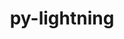 ---
title: "py-lightning"
layout: cache
categories: [package, develop]
meta: {"versions": ["2.0.9", "2.1.0", "2.1.2"], "compilers": ["apple-clang@=15.0.0", "gcc@=11.3.0"], "oss": ["ubuntu22.04", "ventura"], "platforms": ["darwin", "linux"], "targets": ["aarch64", "x86_64_v3"], "stacks": ["ml-darwin-aarch64-mps", "ml-linux-x86_64-cpu", "ml-linux-x86_64-cuda", "root"], "num_specs": 87, "num_specs_by_stack": {"ml-darwin-aarch64-mps": 13, "root": 87, "ml-linux-x86_64-cpu": 38, "ml-linux-x86_64-cuda": 36}}
spec_details: [{"hash": "mz66gzbzk2um5s2cqbd4k37eqvhcugis", "compiler": "apple-clang@=15.0.0", "versions": ["2.1.2"], "os": "ventura", "platform": "darwin", "target": "aarch64", "variants": ["build_system=python_pip"], "stacks": ["ml-darwin-aarch64-mps", "root"], "size": "-", "tarball": "https://binaries.spack.io/develop/build_cache/darwin-ventura-aarch64/apple-clang-15.0.0/py-lightning-2.1.2/darwin-ventura-aarch64-apple-clang-15.0.0-py-lightning-2.1.2-mz66gzbzk2um5s2cqbd4k37eqvhcugis.spack"}, {"hash": "qngbej5tdorh7dxvniau6gn7eoj3csuu", "compiler": "apple-clang@=15.0.0", "versions": ["2.1.2"], "os": "ventura", "platform": "darwin", "target": "aarch64", "variants": ["build_system=python_pip"], "stacks": ["ml-darwin-aarch64-mps", "root"], "size": "-", "tarball": "https://binaries.spack.io/develop/build_cache/darwin-ventura-aarch64/apple-clang-15.0.0/py-lightning-2.1.2/darwin-ventura-aarch64-apple-clang-15.0.0-py-lightning-2.1.2-qngbej5tdorh7dxvniau6gn7eoj3csuu.spack"}, {"hash": "adb5he4niub3ss3wemlbvdzubp62f6ld", "compiler": "apple-clang@=15.0.0", "versions": ["2.1.2"], "os": "ventura", "platform": "darwin", "target": "aarch64", "variants": ["build_system=python_pip"], "stacks": ["ml-darwin-aarch64-mps", "root"], "size": "-", "tarball": "https://binaries.spack.io/develop/build_cache/darwin-ventura-aarch64/apple-clang-15.0.0/py-lightning-2.1.2/darwin-ventura-aarch64-apple-clang-15.0.0-py-lightning-2.1.2-adb5he4niub3ss3wemlbvdzubp62f6ld.spack"}, {"hash": "f7kduqtdoxdatrfgkmcogxosn3kq26tt", "compiler": "apple-clang@=15.0.0", "versions": ["2.1.2"], "os": "ventura", "platform": "darwin", "target": "aarch64", "variants": ["build_system=python_pip"], "stacks": ["ml-darwin-aarch64-mps", "root"], "size": "-", "tarball": "https://binaries.spack.io/develop/build_cache/darwin-ventura-aarch64/apple-clang-15.0.0/py-lightning-2.1.2/darwin-ventura-aarch64-apple-clang-15.0.0-py-lightning-2.1.2-f7kduqtdoxdatrfgkmcogxosn3kq26tt.spack"}, {"hash": "3d5ep5nzcxjbush62u5pgincpcvdriys", "compiler": "apple-clang@=15.0.0", "versions": ["2.1.2"], "os": "ventura", "platform": "darwin", "target": "aarch64", "variants": ["build_system=python_pip"], "stacks": ["ml-darwin-aarch64-mps", "root"], "size": "-", "tarball": "https://binaries.spack.io/develop/build_cache/darwin-ventura-aarch64/apple-clang-15.0.0/py-lightning-2.1.2/darwin-ventura-aarch64-apple-clang-15.0.0-py-lightning-2.1.2-3d5ep5nzcxjbush62u5pgincpcvdriys.spack"}, {"hash": "bzrufsharniztgzaqoy5isrluhevhs5t", "compiler": "apple-clang@=15.0.0", "versions": ["2.1.2"], "os": "ventura", "platform": "darwin", "target": "aarch64", "variants": ["build_system=python_pip"], "stacks": ["ml-darwin-aarch64-mps", "root"], "size": "-", "tarball": "https://binaries.spack.io/develop/build_cache/darwin-ventura-aarch64/apple-clang-15.0.0/py-lightning-2.1.2/darwin-ventura-aarch64-apple-clang-15.0.0-py-lightning-2.1.2-bzrufsharniztgzaqoy5isrluhevhs5t.spack"}, {"hash": "k32imootwzufqiwe4tpqjsl6fncurvyz", "compiler": "apple-clang@=15.0.0", "versions": ["2.1.2"], "os": "ventura", "platform": "darwin", "target": "aarch64", "variants": ["build_system=python_pip"], "stacks": ["ml-darwin-aarch64-mps", "root"], "size": "-", "tarball": "https://binaries.spack.io/develop/build_cache/darwin-ventura-aarch64/apple-clang-15.0.0/py-lightning-2.1.2/darwin-ventura-aarch64-apple-clang-15.0.0-py-lightning-2.1.2-k32imootwzufqiwe4tpqjsl6fncurvyz.spack"}, {"hash": "qkpft5keg2nldlvmwaj3cyc52teobr73", "compiler": "apple-clang@=15.0.0", "versions": ["2.1.2"], "os": "ventura", "platform": "darwin", "target": "aarch64", "variants": ["build_system=python_pip"], "stacks": ["ml-darwin-aarch64-mps", "root"], "size": "-", "tarball": "https://binaries.spack.io/develop/build_cache/darwin-ventura-aarch64/apple-clang-15.0.0/py-lightning-2.1.2/darwin-ventura-aarch64-apple-clang-15.0.0-py-lightning-2.1.2-qkpft5keg2nldlvmwaj3cyc52teobr73.spack"}, {"hash": "rbwrgfw6tp64n4fn4sx4cdokj7t2vzvz", "compiler": "apple-clang@=15.0.0", "versions": ["2.1.2"], "os": "ventura", "platform": "darwin", "target": "aarch64", "variants": ["build_system=python_pip"], "stacks": ["ml-darwin-aarch64-mps", "root"], "size": "-", "tarball": "https://binaries.spack.io/develop/build_cache/darwin-ventura-aarch64/apple-clang-15.0.0/py-lightning-2.1.2/darwin-ventura-aarch64-apple-clang-15.0.0-py-lightning-2.1.2-rbwrgfw6tp64n4fn4sx4cdokj7t2vzvz.spack"}, {"hash": "vuvenouob5bnwijsxialh7h5qbha23gg", "compiler": "apple-clang@=15.0.0", "versions": ["2.1.2"], "os": "ventura", "platform": "darwin", "target": "aarch64", "variants": ["build_system=python_pip"], "stacks": ["ml-darwin-aarch64-mps", "root"], "size": "-", "tarball": "https://binaries.spack.io/develop/build_cache/darwin-ventura-aarch64/apple-clang-15.0.0/py-lightning-2.1.2/darwin-ventura-aarch64-apple-clang-15.0.0-py-lightning-2.1.2-vuvenouob5bnwijsxialh7h5qbha23gg.spack"}, {"hash": "vzhxjcw2lk5tpoediujnct5wx5z52yea", "compiler": "apple-clang@=15.0.0", "versions": ["2.1.2"], "os": "ventura", "platform": "darwin", "target": "aarch64", "variants": ["build_system=python_pip"], "stacks": ["ml-darwin-aarch64-mps", "root"], "size": "-", "tarball": "https://binaries.spack.io/develop/build_cache/darwin-ventura-aarch64/apple-clang-15.0.0/py-lightning-2.1.2/darwin-ventura-aarch64-apple-clang-15.0.0-py-lightning-2.1.2-vzhxjcw2lk5tpoediujnct5wx5z52yea.spack"}, {"hash": "q36xl6yh7d646zqd4fruu5rywrhv3xto", "compiler": "apple-clang@=15.0.0", "versions": ["2.1.2"], "os": "ventura", "platform": "darwin", "target": "aarch64", "variants": ["build_system=python_pip"], "stacks": ["ml-darwin-aarch64-mps", "root"], "size": "-", "tarball": "https://binaries.spack.io/develop/build_cache/darwin-ventura-aarch64/apple-clang-15.0.0/py-lightning-2.1.2/darwin-ventura-aarch64-apple-clang-15.0.0-py-lightning-2.1.2-q36xl6yh7d646zqd4fruu5rywrhv3xto.spack"}, {"hash": "hpki6clnzweddvpsqxb3koxyijj6iq3z", "compiler": "apple-clang@=15.0.0", "versions": ["2.1.2"], "os": "ventura", "platform": "darwin", "target": "aarch64", "variants": ["build_system=python_pip"], "stacks": ["ml-darwin-aarch64-mps", "root"], "size": "-", "tarball": "https://binaries.spack.io/develop/build_cache/darwin-ventura-aarch64/apple-clang-15.0.0/py-lightning-2.1.2/darwin-ventura-aarch64-apple-clang-15.0.0-py-lightning-2.1.2-hpki6clnzweddvpsqxb3koxyijj6iq3z.spack"}, {"hash": "2xw5pwhdqr5qokvl3t4oqzbxhgtfm2nj", "compiler": "gcc@=11.3.0", "versions": ["2.1.0"], "os": "ubuntu22.04", "platform": "linux", "target": "x86_64_v3", "variants": ["build_system=python_pip"], "stacks": ["ml-linux-x86_64-cpu", "root"], "size": "-", "tarball": "https://binaries.spack.io/develop/build_cache/linux-ubuntu22.04-x86_64_v3/gcc-11.3.0/py-lightning-2.1.0/linux-ubuntu22.04-x86_64_v3-gcc-11.3.0-py-lightning-2.1.0-2xw5pwhdqr5qokvl3t4oqzbxhgtfm2nj.spack"}, {"hash": "xnj5dexb7a3tduzf3wojqwhe4s5zy6o4", "compiler": "gcc@=11.3.0", "versions": ["2.0.9"], "os": "ubuntu22.04", "platform": "linux", "target": "x86_64_v3", "variants": ["build_system=python_pip"], "stacks": ["ml-linux-x86_64-cuda", "root"], "size": "-", "tarball": "https://binaries.spack.io/develop/build_cache/linux-ubuntu22.04-x86_64_v3/gcc-11.3.0/py-lightning-2.0.9/linux-ubuntu22.04-x86_64_v3-gcc-11.3.0-py-lightning-2.0.9-xnj5dexb7a3tduzf3wojqwhe4s5zy6o4.spack"}, {"hash": "nzi3qje4pzx2mdtmsdsejrxwelbykfvq", "compiler": "gcc@=11.3.0", "versions": ["2.0.9"], "os": "ubuntu22.04", "platform": "linux", "target": "x86_64_v3", "variants": ["build_system=python_pip"], "stacks": ["ml-linux-x86_64-cpu", "root"], "size": "-", "tarball": "https://binaries.spack.io/develop/build_cache/linux-ubuntu22.04-x86_64_v3/gcc-11.3.0/py-lightning-2.0.9/linux-ubuntu22.04-x86_64_v3-gcc-11.3.0-py-lightning-2.0.9-nzi3qje4pzx2mdtmsdsejrxwelbykfvq.spack"}, {"hash": "rfejaljagvotmq3jryco4ppnhmvuzpyy", "compiler": "gcc@=11.3.0", "versions": ["2.0.9"], "os": "ubuntu22.04", "platform": "linux", "target": "x86_64_v3", "variants": ["build_system=python_pip"], "stacks": ["ml-linux-x86_64-cpu", "root"], "size": "-", "tarball": "https://binaries.spack.io/develop/build_cache/linux-ubuntu22.04-x86_64_v3/gcc-11.3.0/py-lightning-2.0.9/linux-ubuntu22.04-x86_64_v3-gcc-11.3.0-py-lightning-2.0.9-rfejaljagvotmq3jryco4ppnhmvuzpyy.spack"}, {"hash": "2u3m5w5tekg6hnsprucwbwx2r6nnua26", "compiler": "gcc@=11.3.0", "versions": ["2.1.0"], "os": "ubuntu22.04", "platform": "linux", "target": "x86_64_v3", "variants": ["build_system=python_pip"], "stacks": ["ml-linux-x86_64-cuda", "root"], "size": "-", "tarball": "https://binaries.spack.io/develop/build_cache/linux-ubuntu22.04-x86_64_v3/gcc-11.3.0/py-lightning-2.1.0/linux-ubuntu22.04-x86_64_v3-gcc-11.3.0-py-lightning-2.1.0-2u3m5w5tekg6hnsprucwbwx2r6nnua26.spack"}, {"hash": "2qty4k2hd5h27syi6g3zelnresq4jejg", "compiler": "gcc@=11.3.0", "versions": ["2.1.0"], "os": "ubuntu22.04", "platform": "linux", "target": "x86_64_v3", "variants": ["build_system=python_pip"], "stacks": ["ml-linux-x86_64-cpu", "root"], "size": "-", "tarball": "https://binaries.spack.io/develop/build_cache/linux-ubuntu22.04-x86_64_v3/gcc-11.3.0/py-lightning-2.1.0/linux-ubuntu22.04-x86_64_v3-gcc-11.3.0-py-lightning-2.1.0-2qty4k2hd5h27syi6g3zelnresq4jejg.spack"}, {"hash": "nhhfvfvcybl7jsoqo5f5fagha5gagjqz", "compiler": "gcc@=11.3.0", "versions": ["2.0.9"], "os": "ubuntu22.04", "platform": "linux", "target": "x86_64_v3", "variants": ["build_system=python_pip"], "stacks": ["ml-linux-x86_64-cuda", "root"], "size": "-", "tarball": "https://binaries.spack.io/develop/build_cache/linux-ubuntu22.04-x86_64_v3/gcc-11.3.0/py-lightning-2.0.9/linux-ubuntu22.04-x86_64_v3-gcc-11.3.0-py-lightning-2.0.9-nhhfvfvcybl7jsoqo5f5fagha5gagjqz.spack"}, {"hash": "z2bcas72t3dtyb7ec5zcw3344naowk4q", "compiler": "gcc@=11.3.0", "versions": ["2.0.9"], "os": "ubuntu22.04", "platform": "linux", "target": "x86_64_v3", "variants": ["build_system=python_pip"], "stacks": ["ml-linux-x86_64-cuda", "root"], "size": "-", "tarball": "https://binaries.spack.io/develop/build_cache/linux-ubuntu22.04-x86_64_v3/gcc-11.3.0/py-lightning-2.0.9/linux-ubuntu22.04-x86_64_v3-gcc-11.3.0-py-lightning-2.0.9-z2bcas72t3dtyb7ec5zcw3344naowk4q.spack"}, {"hash": "m3owohkuxih2yr74kj2ckzw344c4mish", "compiler": "gcc@=11.3.0", "versions": ["2.0.9"], "os": "ubuntu22.04", "platform": "linux", "target": "x86_64_v3", "variants": ["build_system=python_pip"], "stacks": ["ml-linux-x86_64-cpu", "root"], "size": "-", "tarball": "https://binaries.spack.io/develop/build_cache/linux-ubuntu22.04-x86_64_v3/gcc-11.3.0/py-lightning-2.0.9/linux-ubuntu22.04-x86_64_v3-gcc-11.3.0-py-lightning-2.0.9-m3owohkuxih2yr74kj2ckzw344c4mish.spack"}, {"hash": "2rze7teuqltadgh4vkwmqo2vd2ufdcuv", "compiler": "gcc@=11.3.0", "versions": ["2.1.0"], "os": "ubuntu22.04", "platform": "linux", "target": "x86_64_v3", "variants": ["build_system=python_pip"], "stacks": ["ml-linux-x86_64-cuda", "root"], "size": "-", "tarball": "https://binaries.spack.io/develop/build_cache/linux-ubuntu22.04-x86_64_v3/gcc-11.3.0/py-lightning-2.1.0/linux-ubuntu22.04-x86_64_v3-gcc-11.3.0-py-lightning-2.1.0-2rze7teuqltadgh4vkwmqo2vd2ufdcuv.spack"}, {"hash": "n6nnjlijo2urjewrfv6bvnqxw4kengqj", "compiler": "gcc@=11.3.0", "versions": ["2.0.9"], "os": "ubuntu22.04", "platform": "linux", "target": "x86_64_v3", "variants": ["build_system=python_pip"], "stacks": ["ml-linux-x86_64-cuda", "root"], "size": "-", "tarball": "https://binaries.spack.io/develop/build_cache/linux-ubuntu22.04-x86_64_v3/gcc-11.3.0/py-lightning-2.0.9/linux-ubuntu22.04-x86_64_v3-gcc-11.3.0-py-lightning-2.0.9-n6nnjlijo2urjewrfv6bvnqxw4kengqj.spack"}, {"hash": "wx7uqwufemsxkc4ctdimdvkxtrzfirfr", "compiler": "gcc@=11.3.0", "versions": ["2.0.9"], "os": "ubuntu22.04", "platform": "linux", "target": "x86_64_v3", "variants": ["build_system=python_pip"], "stacks": ["ml-linux-x86_64-cpu", "root"], "size": "-", "tarball": "https://binaries.spack.io/develop/build_cache/linux-ubuntu22.04-x86_64_v3/gcc-11.3.0/py-lightning-2.0.9/linux-ubuntu22.04-x86_64_v3-gcc-11.3.0-py-lightning-2.0.9-wx7uqwufemsxkc4ctdimdvkxtrzfirfr.spack"}, {"hash": "rv3gb2lnqedtyxwybu5fprnj4cbkgxdv", "compiler": "gcc@=11.3.0", "versions": ["2.0.9"], "os": "ubuntu22.04", "platform": "linux", "target": "x86_64_v3", "variants": ["build_system=python_pip"], "stacks": ["ml-linux-x86_64-cuda", "root"], "size": "-", "tarball": "https://binaries.spack.io/develop/build_cache/linux-ubuntu22.04-x86_64_v3/gcc-11.3.0/py-lightning-2.0.9/linux-ubuntu22.04-x86_64_v3-gcc-11.3.0-py-lightning-2.0.9-rv3gb2lnqedtyxwybu5fprnj4cbkgxdv.spack"}, {"hash": "ys4wjsbunkpbzcu6ycp6jyqrelwfds6v", "compiler": "gcc@=11.3.0", "versions": ["2.0.9"], "os": "ubuntu22.04", "platform": "linux", "target": "x86_64_v3", "variants": ["build_system=python_pip"], "stacks": ["ml-linux-x86_64-cuda", "root"], "size": "-", "tarball": "https://binaries.spack.io/develop/build_cache/linux-ubuntu22.04-x86_64_v3/gcc-11.3.0/py-lightning-2.0.9/linux-ubuntu22.04-x86_64_v3-gcc-11.3.0-py-lightning-2.0.9-ys4wjsbunkpbzcu6ycp6jyqrelwfds6v.spack"}, {"hash": "rskjrmtpyuzlrdgde467rkmdgtgx34hq", "compiler": "gcc@=11.3.0", "versions": ["2.0.9"], "os": "ubuntu22.04", "platform": "linux", "target": "x86_64_v3", "variants": ["build_system=python_pip"], "stacks": ["ml-linux-x86_64-cpu", "root"], "size": "-", "tarball": "https://binaries.spack.io/develop/build_cache/linux-ubuntu22.04-x86_64_v3/gcc-11.3.0/py-lightning-2.0.9/linux-ubuntu22.04-x86_64_v3-gcc-11.3.0-py-lightning-2.0.9-rskjrmtpyuzlrdgde467rkmdgtgx34hq.spack"}, {"hash": "zbnkt3lpohzugvvwcdozgsiyefdbdfjh", "compiler": "gcc@=11.3.0", "versions": ["2.0.9"], "os": "ubuntu22.04", "platform": "linux", "target": "x86_64_v3", "variants": ["build_system=python_pip"], "stacks": ["ml-linux-x86_64-cpu", "root"], "size": "-", "tarball": "https://binaries.spack.io/develop/build_cache/linux-ubuntu22.04-x86_64_v3/gcc-11.3.0/py-lightning-2.0.9/linux-ubuntu22.04-x86_64_v3-gcc-11.3.0-py-lightning-2.0.9-zbnkt3lpohzugvvwcdozgsiyefdbdfjh.spack"}, {"hash": "pz2ze36wevn6nkrusud2udltyy7zv6el", "compiler": "gcc@=11.3.0", "versions": ["2.0.9"], "os": "ubuntu22.04", "platform": "linux", "target": "x86_64_v3", "variants": ["build_system=python_pip"], "stacks": ["ml-linux-x86_64-cuda", "root"], "size": "-", "tarball": "https://binaries.spack.io/develop/build_cache/linux-ubuntu22.04-x86_64_v3/gcc-11.3.0/py-lightning-2.0.9/linux-ubuntu22.04-x86_64_v3-gcc-11.3.0-py-lightning-2.0.9-pz2ze36wevn6nkrusud2udltyy7zv6el.spack"}, {"hash": "4khjerkc4lr3qvz3lslnudxxqr55uihl", "compiler": "gcc@=11.3.0", "versions": ["2.1.0"], "os": "ubuntu22.04", "platform": "linux", "target": "x86_64_v3", "variants": ["build_system=python_pip"], "stacks": ["ml-linux-x86_64-cpu", "root"], "size": "-", "tarball": "https://binaries.spack.io/develop/build_cache/linux-ubuntu22.04-x86_64_v3/gcc-11.3.0/py-lightning-2.1.0/linux-ubuntu22.04-x86_64_v3-gcc-11.3.0-py-lightning-2.1.0-4khjerkc4lr3qvz3lslnudxxqr55uihl.spack"}, {"hash": "s62mlg3pm72arfnwx3zmh23pikok2k3z", "compiler": "gcc@=11.3.0", "versions": ["2.0.9"], "os": "ubuntu22.04", "platform": "linux", "target": "x86_64_v3", "variants": ["build_system=python_pip"], "stacks": ["ml-linux-x86_64-cpu", "root"], "size": "-", "tarball": "https://binaries.spack.io/develop/build_cache/linux-ubuntu22.04-x86_64_v3/gcc-11.3.0/py-lightning-2.0.9/linux-ubuntu22.04-x86_64_v3-gcc-11.3.0-py-lightning-2.0.9-s62mlg3pm72arfnwx3zmh23pikok2k3z.spack"}, {"hash": "a5zj32vdauu77asqarl4al5xp5oksijb", "compiler": "gcc@=11.3.0", "versions": ["2.1.0"], "os": "ubuntu22.04", "platform": "linux", "target": "x86_64_v3", "variants": ["build_system=python_pip"], "stacks": ["ml-linux-x86_64-cuda", "root"], "size": "-", "tarball": "https://binaries.spack.io/develop/build_cache/linux-ubuntu22.04-x86_64_v3/gcc-11.3.0/py-lightning-2.1.0/linux-ubuntu22.04-x86_64_v3-gcc-11.3.0-py-lightning-2.1.0-a5zj32vdauu77asqarl4al5xp5oksijb.spack"}, {"hash": "ubfah44sqlajv63t2ipfcy2ixkzdjchd", "compiler": "gcc@=11.3.0", "versions": ["2.0.9"], "os": "ubuntu22.04", "platform": "linux", "target": "x86_64_v3", "variants": ["build_system=python_pip"], "stacks": ["ml-linux-x86_64-cpu", "root"], "size": "-", "tarball": "https://binaries.spack.io/develop/build_cache/linux-ubuntu22.04-x86_64_v3/gcc-11.3.0/py-lightning-2.0.9/linux-ubuntu22.04-x86_64_v3-gcc-11.3.0-py-lightning-2.0.9-ubfah44sqlajv63t2ipfcy2ixkzdjchd.spack"}, {"hash": "f77f3wnyyo6vc3s4vif75j4f7urzxfw3", "compiler": "gcc@=11.3.0", "versions": ["2.1.0"], "os": "ubuntu22.04", "platform": "linux", "target": "x86_64_v3", "variants": ["build_system=python_pip"], "stacks": ["ml-linux-x86_64-cpu", "root"], "size": "-", "tarball": "https://binaries.spack.io/develop/build_cache/linux-ubuntu22.04-x86_64_v3/gcc-11.3.0/py-lightning-2.1.0/linux-ubuntu22.04-x86_64_v3-gcc-11.3.0-py-lightning-2.1.0-f77f3wnyyo6vc3s4vif75j4f7urzxfw3.spack"}, {"hash": "r4vp5xwvzq3i2qoxbxovrjyb2zk6yvft", "compiler": "gcc@=11.3.0", "versions": ["2.0.9"], "os": "ubuntu22.04", "platform": "linux", "target": "x86_64_v3", "variants": ["build_system=python_pip"], "stacks": ["ml-linux-x86_64-cpu", "root"], "size": "-", "tarball": "https://binaries.spack.io/develop/build_cache/linux-ubuntu22.04-x86_64_v3/gcc-11.3.0/py-lightning-2.0.9/linux-ubuntu22.04-x86_64_v3-gcc-11.3.0-py-lightning-2.0.9-r4vp5xwvzq3i2qoxbxovrjyb2zk6yvft.spack"}, {"hash": "5gb3yg5rzwm4pca4xhztaopt3owva5qc", "compiler": "gcc@=11.3.0", "versions": ["2.1.0"], "os": "ubuntu22.04", "platform": "linux", "target": "x86_64_v3", "variants": ["build_system=python_pip"], "stacks": ["ml-linux-x86_64-cpu", "root"], "size": "-", "tarball": "https://binaries.spack.io/develop/build_cache/linux-ubuntu22.04-x86_64_v3/gcc-11.3.0/py-lightning-2.1.0/linux-ubuntu22.04-x86_64_v3-gcc-11.3.0-py-lightning-2.1.0-5gb3yg5rzwm4pca4xhztaopt3owva5qc.spack"}, {"hash": "vnu56z4csszq76azywiv4354rn7nc5lq", "compiler": "gcc@=11.3.0", "versions": ["2.0.9"], "os": "ubuntu22.04", "platform": "linux", "target": "x86_64_v3", "variants": ["build_system=python_pip"], "stacks": ["ml-linux-x86_64-cuda", "root"], "size": "-", "tarball": "https://binaries.spack.io/develop/build_cache/linux-ubuntu22.04-x86_64_v3/gcc-11.3.0/py-lightning-2.0.9/linux-ubuntu22.04-x86_64_v3-gcc-11.3.0-py-lightning-2.0.9-vnu56z4csszq76azywiv4354rn7nc5lq.spack"}, {"hash": "2xqjmymnsicqou5qhypxaq22fsrigboh", "compiler": "gcc@=11.3.0", "versions": ["2.1.0"], "os": "ubuntu22.04", "platform": "linux", "target": "x86_64_v3", "variants": ["build_system=python_pip"], "stacks": ["ml-linux-x86_64-cpu", "root"], "size": "-", "tarball": "https://binaries.spack.io/develop/build_cache/linux-ubuntu22.04-x86_64_v3/gcc-11.3.0/py-lightning-2.1.0/linux-ubuntu22.04-x86_64_v3-gcc-11.3.0-py-lightning-2.1.0-2xqjmymnsicqou5qhypxaq22fsrigboh.spack"}, {"hash": "vmv4hrrhce5uhzwcuwypzbwa3knd6apd", "compiler": "gcc@=11.3.0", "versions": ["2.0.9"], "os": "ubuntu22.04", "platform": "linux", "target": "x86_64_v3", "variants": ["build_system=python_pip"], "stacks": ["ml-linux-x86_64-cuda", "root"], "size": "-", "tarball": "https://binaries.spack.io/develop/build_cache/linux-ubuntu22.04-x86_64_v3/gcc-11.3.0/py-lightning-2.0.9/linux-ubuntu22.04-x86_64_v3-gcc-11.3.0-py-lightning-2.0.9-vmv4hrrhce5uhzwcuwypzbwa3knd6apd.spack"}, {"hash": "nmotzo5yurfqx4hkpnljuiifnxvslgx5", "compiler": "gcc@=11.3.0", "versions": ["2.1.2"], "os": "ubuntu22.04", "platform": "linux", "target": "x86_64_v3", "variants": ["build_system=python_pip"], "stacks": ["ml-linux-x86_64-cuda", "root"], "size": "-", "tarball": "https://binaries.spack.io/develop/build_cache/linux-ubuntu22.04-x86_64_v3/gcc-11.3.0/py-lightning-2.1.2/linux-ubuntu22.04-x86_64_v3-gcc-11.3.0-py-lightning-2.1.2-nmotzo5yurfqx4hkpnljuiifnxvslgx5.spack"}, {"hash": "bcqnydzqwam6cri262nizu6ujltkrgeh", "compiler": "gcc@=11.3.0", "versions": ["2.1.0"], "os": "ubuntu22.04", "platform": "linux", "target": "x86_64_v3", "variants": ["build_system=python_pip"], "stacks": ["ml-linux-x86_64-cuda", "root"], "size": "-", "tarball": "https://binaries.spack.io/develop/build_cache/linux-ubuntu22.04-x86_64_v3/gcc-11.3.0/py-lightning-2.1.0/linux-ubuntu22.04-x86_64_v3-gcc-11.3.0-py-lightning-2.1.0-bcqnydzqwam6cri262nizu6ujltkrgeh.spack"}, {"hash": "2avu6juffky4rect6twvpz452ggqn3gd", "compiler": "gcc@=11.3.0", "versions": ["2.1.2"], "os": "ubuntu22.04", "platform": "linux", "target": "x86_64_v3", "variants": ["build_system=python_pip"], "stacks": ["ml-linux-x86_64-cpu", "root"], "size": "-", "tarball": "https://binaries.spack.io/develop/build_cache/linux-ubuntu22.04-x86_64_v3/gcc-11.3.0/py-lightning-2.1.2/linux-ubuntu22.04-x86_64_v3-gcc-11.3.0-py-lightning-2.1.2-2avu6juffky4rect6twvpz452ggqn3gd.spack"}, {"hash": "d6hukmnjv7t4ualmdywwgkjmtry3yk5l", "compiler": "gcc@=11.3.0", "versions": ["2.1.0"], "os": "ubuntu22.04", "platform": "linux", "target": "x86_64_v3", "variants": ["build_system=python_pip"], "stacks": ["ml-linux-x86_64-cpu", "root"], "size": "-", "tarball": "https://binaries.spack.io/develop/build_cache/linux-ubuntu22.04-x86_64_v3/gcc-11.3.0/py-lightning-2.1.0/linux-ubuntu22.04-x86_64_v3-gcc-11.3.0-py-lightning-2.1.0-d6hukmnjv7t4ualmdywwgkjmtry3yk5l.spack"}, {"hash": "jpi4vcqmujfdddy473n2ebybmndyrkli", "compiler": "gcc@=11.3.0", "versions": ["2.1.0"], "os": "ubuntu22.04", "platform": "linux", "target": "x86_64_v3", "variants": ["build_system=python_pip"], "stacks": ["ml-linux-x86_64-cuda", "root"], "size": "-", "tarball": "https://binaries.spack.io/develop/build_cache/linux-ubuntu22.04-x86_64_v3/gcc-11.3.0/py-lightning-2.1.0/linux-ubuntu22.04-x86_64_v3-gcc-11.3.0-py-lightning-2.1.0-jpi4vcqmujfdddy473n2ebybmndyrkli.spack"}, {"hash": "egimqnn76d6zktidohg4oqc4sknyfgt3", "compiler": "gcc@=11.3.0", "versions": ["2.1.0"], "os": "ubuntu22.04", "platform": "linux", "target": "x86_64_v3", "variants": ["build_system=python_pip"], "stacks": ["ml-linux-x86_64-cpu", "root"], "size": "-", "tarball": "https://binaries.spack.io/develop/build_cache/linux-ubuntu22.04-x86_64_v3/gcc-11.3.0/py-lightning-2.1.0/linux-ubuntu22.04-x86_64_v3-gcc-11.3.0-py-lightning-2.1.0-egimqnn76d6zktidohg4oqc4sknyfgt3.spack"}, {"hash": "l7njuf6sp2s6s2teandew6wg732oy3iv", "compiler": "gcc@=11.3.0", "versions": ["2.1.0"], "os": "ubuntu22.04", "platform": "linux", "target": "x86_64_v3", "variants": ["build_system=python_pip"], "stacks": ["ml-linux-x86_64-cuda", "root"], "size": "-", "tarball": "https://binaries.spack.io/develop/build_cache/linux-ubuntu22.04-x86_64_v3/gcc-11.3.0/py-lightning-2.1.0/linux-ubuntu22.04-x86_64_v3-gcc-11.3.0-py-lightning-2.1.0-l7njuf6sp2s6s2teandew6wg732oy3iv.spack"}, {"hash": "d4llffo6vlrtkfoe2vrl5v5yn7fajlqj", "compiler": "gcc@=11.3.0", "versions": ["2.1.0"], "os": "ubuntu22.04", "platform": "linux", "target": "x86_64_v3", "variants": ["build_system=python_pip"], "stacks": ["ml-linux-x86_64-cuda", "root"], "size": "-", "tarball": "https://binaries.spack.io/develop/build_cache/linux-ubuntu22.04-x86_64_v3/gcc-11.3.0/py-lightning-2.1.0/linux-ubuntu22.04-x86_64_v3-gcc-11.3.0-py-lightning-2.1.0-d4llffo6vlrtkfoe2vrl5v5yn7fajlqj.spack"}, {"hash": "2ytxid2yjsuuopyr7yznlmwmudfkzwus", "compiler": "gcc@=11.3.0", "versions": ["2.1.2"], "os": "ubuntu22.04", "platform": "linux", "target": "x86_64_v3", "variants": ["build_system=python_pip"], "stacks": ["ml-linux-x86_64-cuda", "root"], "size": "-", "tarball": "https://binaries.spack.io/develop/build_cache/linux-ubuntu22.04-x86_64_v3/gcc-11.3.0/py-lightning-2.1.2/linux-ubuntu22.04-x86_64_v3-gcc-11.3.0-py-lightning-2.1.2-2ytxid2yjsuuopyr7yznlmwmudfkzwus.spack"}, {"hash": "etxbyfiho6jltxqjrgf7fugunejeajlh", "compiler": "gcc@=11.3.0", "versions": ["2.1.0"], "os": "ubuntu22.04", "platform": "linux", "target": "x86_64_v3", "variants": ["build_system=python_pip"], "stacks": ["ml-linux-x86_64-cuda", "root"], "size": "-", "tarball": "https://binaries.spack.io/develop/build_cache/linux-ubuntu22.04-x86_64_v3/gcc-11.3.0/py-lightning-2.1.0/linux-ubuntu22.04-x86_64_v3-gcc-11.3.0-py-lightning-2.1.0-etxbyfiho6jltxqjrgf7fugunejeajlh.spack"}, {"hash": "dnreciqm7wytu7wbqy33222d3xw2dejo", "compiler": "gcc@=11.3.0", "versions": ["2.1.2"], "os": "ubuntu22.04", "platform": "linux", "target": "x86_64_v3", "variants": ["build_system=python_pip"], "stacks": ["ml-linux-x86_64-cuda", "root"], "size": "-", "tarball": "https://binaries.spack.io/develop/build_cache/linux-ubuntu22.04-x86_64_v3/gcc-11.3.0/py-lightning-2.1.2/linux-ubuntu22.04-x86_64_v3-gcc-11.3.0-py-lightning-2.1.2-dnreciqm7wytu7wbqy33222d3xw2dejo.spack"}, {"hash": "b3hibwvygymrarlqjcpeies2iuzqfzz3", "compiler": "gcc@=11.3.0", "versions": ["2.1.0"], "os": "ubuntu22.04", "platform": "linux", "target": "x86_64_v3", "variants": ["build_system=python_pip"], "stacks": ["ml-linux-x86_64-cpu", "root"], "size": "-", "tarball": "https://binaries.spack.io/develop/build_cache/linux-ubuntu22.04-x86_64_v3/gcc-11.3.0/py-lightning-2.1.0/linux-ubuntu22.04-x86_64_v3-gcc-11.3.0-py-lightning-2.1.0-b3hibwvygymrarlqjcpeies2iuzqfzz3.spack"}, {"hash": "eywhj5k6hf4m4vl25w6mbc5yvquaaqrm", "compiler": "gcc@=11.3.0", "versions": ["2.1.2"], "os": "ubuntu22.04", "platform": "linux", "target": "x86_64_v3", "variants": ["build_system=python_pip"], "stacks": ["ml-linux-x86_64-cuda", "root"], "size": "-", "tarball": "https://binaries.spack.io/develop/build_cache/linux-ubuntu22.04-x86_64_v3/gcc-11.3.0/py-lightning-2.1.2/linux-ubuntu22.04-x86_64_v3-gcc-11.3.0-py-lightning-2.1.2-eywhj5k6hf4m4vl25w6mbc5yvquaaqrm.spack"}, {"hash": "bczgasfhxwm2waqui6rvfxzyynpgf3pt", "compiler": "gcc@=11.3.0", "versions": ["2.1.0"], "os": "ubuntu22.04", "platform": "linux", "target": "x86_64_v3", "variants": ["build_system=python_pip"], "stacks": ["ml-linux-x86_64-cpu", "root"], "size": "-", "tarball": "https://binaries.spack.io/develop/build_cache/linux-ubuntu22.04-x86_64_v3/gcc-11.3.0/py-lightning-2.1.0/linux-ubuntu22.04-x86_64_v3-gcc-11.3.0-py-lightning-2.1.0-bczgasfhxwm2waqui6rvfxzyynpgf3pt.spack"}, {"hash": "brxmwftjwfzbqmyaqwwxhxb4orz75hyi", "compiler": "gcc@=11.3.0", "versions": ["2.1.2"], "os": "ubuntu22.04", "platform": "linux", "target": "x86_64_v3", "variants": ["build_system=python_pip"], "stacks": ["ml-linux-x86_64-cpu", "root"], "size": "-", "tarball": "https://binaries.spack.io/develop/build_cache/linux-ubuntu22.04-x86_64_v3/gcc-11.3.0/py-lightning-2.1.2/linux-ubuntu22.04-x86_64_v3-gcc-11.3.0-py-lightning-2.1.2-brxmwftjwfzbqmyaqwwxhxb4orz75hyi.spack"}, {"hash": "hibfpmypqso5jnk34qr6mylz6jo3qwmf", "compiler": "gcc@=11.3.0", "versions": ["2.1.0"], "os": "ubuntu22.04", "platform": "linux", "target": "x86_64_v3", "variants": ["build_system=python_pip"], "stacks": ["ml-linux-x86_64-cuda", "root"], "size": "-", "tarball": "https://binaries.spack.io/develop/build_cache/linux-ubuntu22.04-x86_64_v3/gcc-11.3.0/py-lightning-2.1.0/linux-ubuntu22.04-x86_64_v3-gcc-11.3.0-py-lightning-2.1.0-hibfpmypqso5jnk34qr6mylz6jo3qwmf.spack"}, {"hash": "dqjmdcu5w6jbz3vylsjqenvate2vdler", "compiler": "gcc@=11.3.0", "versions": ["2.1.2"], "os": "ubuntu22.04", "platform": "linux", "target": "x86_64_v3", "variants": ["build_system=python_pip"], "stacks": ["ml-linux-x86_64-cuda", "root"], "size": "-", "tarball": "https://binaries.spack.io/develop/build_cache/linux-ubuntu22.04-x86_64_v3/gcc-11.3.0/py-lightning-2.1.2/linux-ubuntu22.04-x86_64_v3-gcc-11.3.0-py-lightning-2.1.2-dqjmdcu5w6jbz3vylsjqenvate2vdler.spack"}, {"hash": "h3yq7jphbs4sdpmaazthzr435aym6q67", "compiler": "gcc@=11.3.0", "versions": ["2.1.0"], "os": "ubuntu22.04", "platform": "linux", "target": "x86_64_v3", "variants": ["build_system=python_pip"], "stacks": ["ml-linux-x86_64-cuda", "root"], "size": "-", "tarball": "https://binaries.spack.io/develop/build_cache/linux-ubuntu22.04-x86_64_v3/gcc-11.3.0/py-lightning-2.1.0/linux-ubuntu22.04-x86_64_v3-gcc-11.3.0-py-lightning-2.1.0-h3yq7jphbs4sdpmaazthzr435aym6q67.spack"}, {"hash": "b5pvxmp7cgvfmnyu7wderc647ykyztda", "compiler": "gcc@=11.3.0", "versions": ["2.1.2"], "os": "ubuntu22.04", "platform": "linux", "target": "x86_64_v3", "variants": ["build_system=python_pip"], "stacks": ["ml-linux-x86_64-cpu", "root"], "size": "-", "tarball": "https://binaries.spack.io/develop/build_cache/linux-ubuntu22.04-x86_64_v3/gcc-11.3.0/py-lightning-2.1.2/linux-ubuntu22.04-x86_64_v3-gcc-11.3.0-py-lightning-2.1.2-b5pvxmp7cgvfmnyu7wderc647ykyztda.spack"}, {"hash": "i6z6j6xdqa6vy5ns5avn6lzit7adrcal", "compiler": "gcc@=11.3.0", "versions": ["2.1.0"], "os": "ubuntu22.04", "platform": "linux", "target": "x86_64_v3", "variants": ["build_system=python_pip"], "stacks": ["ml-linux-x86_64-cpu", "root"], "size": "-", "tarball": "https://binaries.spack.io/develop/build_cache/linux-ubuntu22.04-x86_64_v3/gcc-11.3.0/py-lightning-2.1.0/linux-ubuntu22.04-x86_64_v3-gcc-11.3.0-py-lightning-2.1.0-i6z6j6xdqa6vy5ns5avn6lzit7adrcal.spack"}, {"hash": "ce6nqjbu47i6xxbzktlfokobphzu63b7", "compiler": "gcc@=11.3.0", "versions": ["2.1.2"], "os": "ubuntu22.04", "platform": "linux", "target": "x86_64_v3", "variants": ["build_system=python_pip"], "stacks": ["ml-linux-x86_64-cuda", "root"], "size": "-", "tarball": "https://binaries.spack.io/develop/build_cache/linux-ubuntu22.04-x86_64_v3/gcc-11.3.0/py-lightning-2.1.2/linux-ubuntu22.04-x86_64_v3-gcc-11.3.0-py-lightning-2.1.2-ce6nqjbu47i6xxbzktlfokobphzu63b7.spack"}, {"hash": "iovuw4zao77ikhyljgm7p36mtukoqrpp", "compiler": "gcc@=11.3.0", "versions": ["2.1.0"], "os": "ubuntu22.04", "platform": "linux", "target": "x86_64_v3", "variants": ["build_system=python_pip"], "stacks": ["ml-linux-x86_64-cuda", "root"], "size": "-", "tarball": "https://binaries.spack.io/develop/build_cache/linux-ubuntu22.04-x86_64_v3/gcc-11.3.0/py-lightning-2.1.0/linux-ubuntu22.04-x86_64_v3-gcc-11.3.0-py-lightning-2.1.0-iovuw4zao77ikhyljgm7p36mtukoqrpp.spack"}, {"hash": "iivwgjz2mrnbwwc556vxxskllu7i6htk", "compiler": "gcc@=11.3.0", "versions": ["2.1.2"], "os": "ubuntu22.04", "platform": "linux", "target": "x86_64_v3", "variants": ["build_system=python_pip"], "stacks": ["ml-linux-x86_64-cpu", "root"], "size": "-", "tarball": "https://binaries.spack.io/develop/build_cache/linux-ubuntu22.04-x86_64_v3/gcc-11.3.0/py-lightning-2.1.2/linux-ubuntu22.04-x86_64_v3-gcc-11.3.0-py-lightning-2.1.2-iivwgjz2mrnbwwc556vxxskllu7i6htk.spack"}, {"hash": "gxh7d3y7k3hnoxhalprximw2mchtu62q", "compiler": "gcc@=11.3.0", "versions": ["2.1.0"], "os": "ubuntu22.04", "platform": "linux", "target": "x86_64_v3", "variants": ["build_system=python_pip"], "stacks": ["ml-linux-x86_64-cpu", "root"], "size": "-", "tarball": "https://binaries.spack.io/develop/build_cache/linux-ubuntu22.04-x86_64_v3/gcc-11.3.0/py-lightning-2.1.0/linux-ubuntu22.04-x86_64_v3-gcc-11.3.0-py-lightning-2.1.0-gxh7d3y7k3hnoxhalprximw2mchtu62q.spack"}, {"hash": "fh3faj3l7m7ruvs2idsc5qru2f7qlwey", "compiler": "gcc@=11.3.0", "versions": ["2.1.2"], "os": "ubuntu22.04", "platform": "linux", "target": "x86_64_v3", "variants": ["build_system=python_pip"], "stacks": ["ml-linux-x86_64-cuda", "root"], "size": "-", "tarball": "https://binaries.spack.io/develop/build_cache/linux-ubuntu22.04-x86_64_v3/gcc-11.3.0/py-lightning-2.1.2/linux-ubuntu22.04-x86_64_v3-gcc-11.3.0-py-lightning-2.1.2-fh3faj3l7m7ruvs2idsc5qru2f7qlwey.spack"}, {"hash": "g3zl5cjgf4pf2lczke3zllrcnsa5hkot", "compiler": "gcc@=11.3.0", "versions": ["2.1.0"], "os": "ubuntu22.04", "platform": "linux", "target": "x86_64_v3", "variants": ["build_system=python_pip"], "stacks": ["ml-linux-x86_64-cpu", "root"], "size": "-", "tarball": "https://binaries.spack.io/develop/build_cache/linux-ubuntu22.04-x86_64_v3/gcc-11.3.0/py-lightning-2.1.0/linux-ubuntu22.04-x86_64_v3-gcc-11.3.0-py-lightning-2.1.0-g3zl5cjgf4pf2lczke3zllrcnsa5hkot.spack"}, {"hash": "kd7sdoahvkvne5jukooc5i36k4uhe7bw", "compiler": "gcc@=11.3.0", "versions": ["2.1.2"], "os": "ubuntu22.04", "platform": "linux", "target": "x86_64_v3", "variants": ["build_system=python_pip"], "stacks": ["ml-linux-x86_64-cpu", "root"], "size": "-", "tarball": "https://binaries.spack.io/develop/build_cache/linux-ubuntu22.04-x86_64_v3/gcc-11.3.0/py-lightning-2.1.2/linux-ubuntu22.04-x86_64_v3-gcc-11.3.0-py-lightning-2.1.2-kd7sdoahvkvne5jukooc5i36k4uhe7bw.spack"}, {"hash": "luxhqwyaeghbtpvce6cifevfiq2yfwuq", "compiler": "gcc@=11.3.0", "versions": ["2.1.0"], "os": "ubuntu22.04", "platform": "linux", "target": "x86_64_v3", "variants": ["build_system=python_pip"], "stacks": ["ml-linux-x86_64-cpu", "root"], "size": "-", "tarball": "https://binaries.spack.io/develop/build_cache/linux-ubuntu22.04-x86_64_v3/gcc-11.3.0/py-lightning-2.1.0/linux-ubuntu22.04-x86_64_v3-gcc-11.3.0-py-lightning-2.1.0-luxhqwyaeghbtpvce6cifevfiq2yfwuq.spack"}, {"hash": "47qozvdjelnyh7sfqhdweizfqztpgaib", "compiler": "gcc@=11.3.0", "versions": ["2.1.2"], "os": "ubuntu22.04", "platform": "linux", "target": "x86_64_v3", "variants": ["build_system=python_pip"], "stacks": ["ml-linux-x86_64-cuda", "root"], "size": "-", "tarball": "https://binaries.spack.io/develop/build_cache/linux-ubuntu22.04-x86_64_v3/gcc-11.3.0/py-lightning-2.1.2/linux-ubuntu22.04-x86_64_v3-gcc-11.3.0-py-lightning-2.1.2-47qozvdjelnyh7sfqhdweizfqztpgaib.spack"}, {"hash": "2erdyhag5kxuofxj2tcu6zhxy33y7mtp", "compiler": "gcc@=11.3.0", "versions": ["2.1.2"], "os": "ubuntu22.04", "platform": "linux", "target": "x86_64_v3", "variants": ["build_system=python_pip"], "stacks": ["ml-linux-x86_64-cpu", "root"], "size": "-", "tarball": "https://binaries.spack.io/develop/build_cache/linux-ubuntu22.04-x86_64_v3/gcc-11.3.0/py-lightning-2.1.2/linux-ubuntu22.04-x86_64_v3-gcc-11.3.0-py-lightning-2.1.2-2erdyhag5kxuofxj2tcu6zhxy33y7mtp.spack"}, {"hash": "fkj2tyzhtbg2qq3w3wq5q66uhcgkfy6j", "compiler": "gcc@=11.3.0", "versions": ["2.1.2"], "os": "ubuntu22.04", "platform": "linux", "target": "x86_64_v3", "variants": ["build_system=python_pip"], "stacks": ["ml-linux-x86_64-cpu", "root"], "size": "-", "tarball": "https://binaries.spack.io/develop/build_cache/linux-ubuntu22.04-x86_64_v3/gcc-11.3.0/py-lightning-2.1.2/linux-ubuntu22.04-x86_64_v3-gcc-11.3.0-py-lightning-2.1.2-fkj2tyzhtbg2qq3w3wq5q66uhcgkfy6j.spack"}, {"hash": "jihysyutrpkycgoux5i7abva26cmsinq", "compiler": "gcc@=11.3.0", "versions": ["2.1.0"], "os": "ubuntu22.04", "platform": "linux", "target": "x86_64_v3", "variants": ["build_system=python_pip"], "stacks": ["ml-linux-x86_64-cuda", "root"], "size": "-", "tarball": "https://binaries.spack.io/develop/build_cache/linux-ubuntu22.04-x86_64_v3/gcc-11.3.0/py-lightning-2.1.0/linux-ubuntu22.04-x86_64_v3-gcc-11.3.0-py-lightning-2.1.0-jihysyutrpkycgoux5i7abva26cmsinq.spack"}, {"hash": "paqyuiaawwdyxctmmwfhpg67alnm5l4o", "compiler": "gcc@=11.3.0", "versions": ["2.1.2"], "os": "ubuntu22.04", "platform": "linux", "target": "x86_64_v3", "variants": ["build_system=python_pip"], "stacks": ["ml-linux-x86_64-cuda", "root"], "size": "-", "tarball": "https://binaries.spack.io/develop/build_cache/linux-ubuntu22.04-x86_64_v3/gcc-11.3.0/py-lightning-2.1.2/linux-ubuntu22.04-x86_64_v3-gcc-11.3.0-py-lightning-2.1.2-paqyuiaawwdyxctmmwfhpg67alnm5l4o.spack"}, {"hash": "lfs3b2wpmnhvurp3conrhksew2cp5qvb", "compiler": "gcc@=11.3.0", "versions": ["2.1.2"], "os": "ubuntu22.04", "platform": "linux", "target": "x86_64_v3", "variants": ["build_system=python_pip"], "stacks": ["ml-linux-x86_64-cuda", "root"], "size": "-", "tarball": "https://binaries.spack.io/develop/build_cache/linux-ubuntu22.04-x86_64_v3/gcc-11.3.0/py-lightning-2.1.2/linux-ubuntu22.04-x86_64_v3-gcc-11.3.0-py-lightning-2.1.2-lfs3b2wpmnhvurp3conrhksew2cp5qvb.spack"}, {"hash": "pcjk7ohfrjtidtq6sfelkrqamlijwewo", "compiler": "gcc@=11.3.0", "versions": ["2.1.2"], "os": "ubuntu22.04", "platform": "linux", "target": "x86_64_v3", "variants": ["build_system=python_pip"], "stacks": ["ml-linux-x86_64-cuda", "root"], "size": "-", "tarball": "https://binaries.spack.io/develop/build_cache/linux-ubuntu22.04-x86_64_v3/gcc-11.3.0/py-lightning-2.1.2/linux-ubuntu22.04-x86_64_v3-gcc-11.3.0-py-lightning-2.1.2-pcjk7ohfrjtidtq6sfelkrqamlijwewo.spack"}, {"hash": "pwd22objdjbdiv7cqixbfjkx5hssnq2a", "compiler": "gcc@=11.3.0", "versions": ["2.1.2"], "os": "ubuntu22.04", "platform": "linux", "target": "x86_64_v3", "variants": ["build_system=python_pip"], "stacks": ["ml-linux-x86_64-cpu", "root"], "size": "-", "tarball": "https://binaries.spack.io/develop/build_cache/linux-ubuntu22.04-x86_64_v3/gcc-11.3.0/py-lightning-2.1.2/linux-ubuntu22.04-x86_64_v3-gcc-11.3.0-py-lightning-2.1.2-pwd22objdjbdiv7cqixbfjkx5hssnq2a.spack"}, {"hash": "udtayny7k6mrudvqf4xg6hii2ovvwr5b", "compiler": "gcc@=11.3.0", "versions": ["2.1.2"], "os": "ubuntu22.04", "platform": "linux", "target": "x86_64_v3", "variants": ["build_system=python_pip"], "stacks": ["ml-linux-x86_64-cpu", "root"], "size": "-", "tarball": "https://binaries.spack.io/develop/build_cache/linux-ubuntu22.04-x86_64_v3/gcc-11.3.0/py-lightning-2.1.2/linux-ubuntu22.04-x86_64_v3-gcc-11.3.0-py-lightning-2.1.2-udtayny7k6mrudvqf4xg6hii2ovvwr5b.spack"}, {"hash": "wuhsuoyc2vax5cwsesvve4ehuchpyg4g", "compiler": "gcc@=11.3.0", "versions": ["2.1.2"], "os": "ubuntu22.04", "platform": "linux", "target": "x86_64_v3", "variants": ["build_system=python_pip"], "stacks": ["ml-linux-x86_64-cuda", "root"], "size": "-", "tarball": "https://binaries.spack.io/develop/build_cache/linux-ubuntu22.04-x86_64_v3/gcc-11.3.0/py-lightning-2.1.2/linux-ubuntu22.04-x86_64_v3-gcc-11.3.0-py-lightning-2.1.2-wuhsuoyc2vax5cwsesvve4ehuchpyg4g.spack"}, {"hash": "wevwgmkaihzfwdl5x2popqchdkc5q7hc", "compiler": "gcc@=11.3.0", "versions": ["2.1.2"], "os": "ubuntu22.04", "platform": "linux", "target": "x86_64_v3", "variants": ["build_system=python_pip"], "stacks": ["ml-linux-x86_64-cpu", "root"], "size": "-", "tarball": "https://binaries.spack.io/develop/build_cache/linux-ubuntu22.04-x86_64_v3/gcc-11.3.0/py-lightning-2.1.2/linux-ubuntu22.04-x86_64_v3-gcc-11.3.0-py-lightning-2.1.2-wevwgmkaihzfwdl5x2popqchdkc5q7hc.spack"}, {"hash": "m7bthvthpit4nc4trrim5xyzuuwws7os", "compiler": "gcc@=11.3.0", "versions": ["2.1.2"], "os": "ubuntu22.04", "platform": "linux", "target": "x86_64_v3", "variants": ["build_system=python_pip"], "stacks": ["ml-linux-x86_64-cpu", "root"], "size": "-", "tarball": "https://binaries.spack.io/develop/build_cache/linux-ubuntu22.04-x86_64_v3/gcc-11.3.0/py-lightning-2.1.2/linux-ubuntu22.04-x86_64_v3-gcc-11.3.0-py-lightning-2.1.2-m7bthvthpit4nc4trrim5xyzuuwws7os.spack"}, {"hash": "qbk6r23u56f34hebeqla5bc4jsb7arjx", "compiler": "gcc@=11.3.0", "versions": ["2.1.2"], "os": "ubuntu22.04", "platform": "linux", "target": "x86_64_v3", "variants": ["build_system=python_pip"], "stacks": ["ml-linux-x86_64-cuda", "root"], "size": "-", "tarball": "https://binaries.spack.io/develop/build_cache/linux-ubuntu22.04-x86_64_v3/gcc-11.3.0/py-lightning-2.1.2/linux-ubuntu22.04-x86_64_v3-gcc-11.3.0-py-lightning-2.1.2-qbk6r23u56f34hebeqla5bc4jsb7arjx.spack"}, {"hash": "v4gpbtikvs7qitkupxefyx3klbp2ybz7", "compiler": "gcc@=11.3.0", "versions": ["2.1.2"], "os": "ubuntu22.04", "platform": "linux", "target": "x86_64_v3", "variants": ["build_system=python_pip"], "stacks": ["ml-linux-x86_64-cpu", "root"], "size": "-", "tarball": "https://binaries.spack.io/develop/build_cache/linux-ubuntu22.04-x86_64_v3/gcc-11.3.0/py-lightning-2.1.2/linux-ubuntu22.04-x86_64_v3-gcc-11.3.0-py-lightning-2.1.2-v4gpbtikvs7qitkupxefyx3klbp2ybz7.spack"}, {"hash": "vztdztcdbzdsnbjfwmgvzmv6zlsaiwjy", "compiler": "gcc@=11.3.0", "versions": ["2.1.2"], "os": "ubuntu22.04", "platform": "linux", "target": "x86_64_v3", "variants": ["build_system=python_pip"], "stacks": ["ml-linux-x86_64-cpu", "root"], "size": "-", "tarball": "https://binaries.spack.io/develop/build_cache/linux-ubuntu22.04-x86_64_v3/gcc-11.3.0/py-lightning-2.1.2/linux-ubuntu22.04-x86_64_v3-gcc-11.3.0-py-lightning-2.1.2-vztdztcdbzdsnbjfwmgvzmv6zlsaiwjy.spack"}, {"hash": "ydvhkt2fejhp422sjsepiz7yrgjfaf3n", "compiler": "gcc@=11.3.0", "versions": ["2.1.2"], "os": "ubuntu22.04", "platform": "linux", "target": "x86_64_v3", "variants": ["build_system=python_pip"], "stacks": ["ml-linux-x86_64-cuda", "root"], "size": "-", "tarball": "https://binaries.spack.io/develop/build_cache/linux-ubuntu22.04-x86_64_v3/gcc-11.3.0/py-lightning-2.1.2/linux-ubuntu22.04-x86_64_v3-gcc-11.3.0-py-lightning-2.1.2-ydvhkt2fejhp422sjsepiz7yrgjfaf3n.spack"}, {"hash": "oshtoxht4plrryufqnovy2xpkmfqrwo2", "compiler": "gcc@=11.3.0", "versions": ["2.1.2"], "os": "ubuntu22.04", "platform": "linux", "target": "x86_64_v3", "variants": ["build_system=python_pip"], "stacks": ["ml-linux-x86_64-cuda", "root"], "size": "-", "tarball": "https://binaries.spack.io/develop/build_cache/linux-ubuntu22.04-x86_64_v3/gcc-11.3.0/py-lightning-2.1.2/linux-ubuntu22.04-x86_64_v3-gcc-11.3.0-py-lightning-2.1.2-oshtoxht4plrryufqnovy2xpkmfqrwo2.spack"}, {"hash": "wkuc5oz233jw4ph6c3vfxsvntink4q24", "compiler": "gcc@=11.3.0", "versions": ["2.1.2"], "os": "ubuntu22.04", "platform": "linux", "target": "x86_64_v3", "variants": ["build_system=python_pip"], "stacks": ["ml-linux-x86_64-cpu", "root"], "size": "-", "tarball": "https://binaries.spack.io/develop/build_cache/linux-ubuntu22.04-x86_64_v3/gcc-11.3.0/py-lightning-2.1.2/linux-ubuntu22.04-x86_64_v3-gcc-11.3.0-py-lightning-2.1.2-wkuc5oz233jw4ph6c3vfxsvntink4q24.spack"}, {"hash": "xk47ewi6uujckbhxbqqtvrsuhpm3eu5e", "compiler": "gcc@=11.3.0", "versions": ["2.1.2"], "os": "ubuntu22.04", "platform": "linux", "target": "x86_64_v3", "variants": ["build_system=python_pip"], "stacks": ["ml-linux-x86_64-cpu", "root"], "size": "-", "tarball": "https://binaries.spack.io/develop/build_cache/linux-ubuntu22.04-x86_64_v3/gcc-11.3.0/py-lightning-2.1.2/linux-ubuntu22.04-x86_64_v3-gcc-11.3.0-py-lightning-2.1.2-xk47ewi6uujckbhxbqqtvrsuhpm3eu5e.spack"}]
---